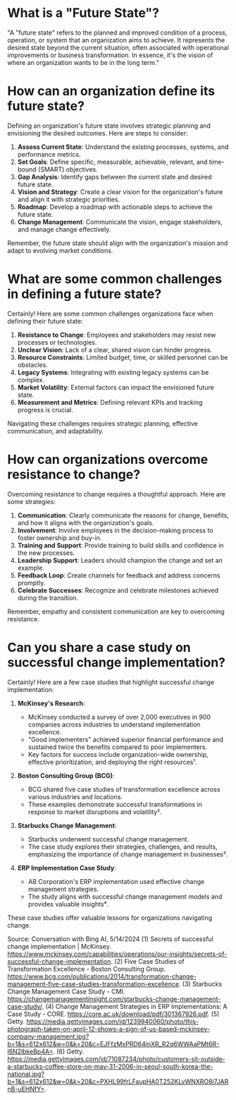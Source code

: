 # What is a "Future State"?
"A "future state" refers to the planned and improved condition of a process, operation, or system that an organization aims to achieve. It represents the desired state beyond the current situation, often associated with operational improvements or business transformation. In essence, it's the vision of where an organization wants to be in the long term."

# How can an organization define its future state?

Defining an organization's future state involves strategic planning and envisioning the desired outcomes. Here are steps to consider:

1. **Assess Current State**: Understand the existing processes, systems, and performance metrics.
2. **Set Goals**: Define specific, measurable, achievable, relevant, and time-bound (SMART) objectives.
3. **Gap Analysis**: Identify gaps between the current state and desired future state.
4. **Vision and Strategy**: Create a clear vision for the organization's future and align it with strategic priorities.
5. **Roadmap**: Develop a roadmap with actionable steps to achieve the future state.
6. **Change Management**: Communicate the vision, engage stakeholders, and manage change effectively.

Remember, the future state should align with the organization's mission and adapt to evolving market conditions.

# What are some common challenges in defining a future state?

Certainly! Here are some common challenges organizations face when defining their future state:

1. **Resistance to Change**: Employees and stakeholders may resist new processes or technologies.
2. **Unclear Vision**: Lack of a clear, shared vision can hinder progress.
3. **Resource Constraints**: Limited budget, time, or skilled personnel can be obstacles.
4. **Legacy Systems**: Integrating with existing legacy systems can be complex.
5. **Market Volatility**: External factors can impact the envisioned future state.
6. **Measurement and Metrics**: Defining relevant KPIs and tracking progress is crucial.

Navigating these challenges requires strategic planning, effective communication, and adaptability.

# How can organizations overcome resistance to change?

Overcoming resistance to change requires a thoughtful approach. Here are some strategies:

1. **Communication**: Clearly communicate the reasons for change, benefits, and how it aligns with the organization's goals.
2. **Involvement**: Involve employees in the decision-making process to foster ownership and buy-in.
3. **Training and Support**: Provide training to build skills and confidence in the new processes.
4. **Leadership Support**: Leaders should champion the change and set an example.
5. **Feedback Loop**: Create channels for feedback and address concerns promptly.
6. **Celebrate Successes**: Recognize and celebrate milestones achieved during the transition.

Remember, empathy and consistent communication are key to overcoming resistance.

# Can you share a case study on successful change implementation?
Certainly! Here are a few case studies that highlight successful change implementation:

1. **McKinsey's Research**:
   - McKinsey conducted a survey of over 2,000 executives in 900 companies across industries to understand implementation excellence.
   - "Good implementers" achieved superior financial performance and sustained twice the benefits compared to poor implementers.
   - Key factors for success include organization-wide ownership, effective prioritization, and deploying the right resources¹.

2. **Boston Consulting Group (BCG)**:
   - BCG shared five case studies of transformation excellence across various industries and locations.
   - These examples demonstrate successful transformations in response to market disruptions and volatility².

3. **Starbucks Change Management**:
   - Starbucks underwent successful change management.
   - The case study explores their strategies, challenges, and results, emphasizing the importance of change management in businesses³.

4. **ERP Implementation Case Study**:
   - AB Corporation's ERP implementation used effective change management strategies.
   - The study aligns with successful change management models and provides valuable insights⁴.

These case studies offer valuable lessons for organizations navigating change.

Source: Conversation with Bing AI, 5/14/2024
(1) Secrets of successful change implementation | McKinsey. https://www.mckinsey.com/capabilities/operations/our-insights/secrets-of-successful-change-implementation.
(2) Five Case Studies of Transformation Excellence - Boston Consulting Group. https://www.bcg.com/publications/2014/transformation-change-management-five-case-studies-transformation-excellence.
(3) Starbucks Change Management Case Study - CMI. https://changemanagementinsight.com/starbucks-change-management-case-study/.
(4) Change Management Strategies in ERP Implementations: A Case Study - CORE. https://core.ac.uk/download/pdf/301367926.pdf.
(5) Getty. https://media.gettyimages.com/id/1239940060/photo/this-photograph-taken-on-april-12-shows-a-sign-of-us-based-mckinsey-company-management.jpg?b=1&s=612x612&w=0&k=20&c=EJFfzMxPRD64inXR_R2q6WWAaPMt6R-l6N2lbkeBp4A=.
(6) Getty. https://media.gettyimages.com/id/71087234/photo/customers-sit-outside-a-starbucks-coffee-store-on-may-31-2006-in-seoul-south-korea-the-national.jpg?b=1&s=612x612&w=0&k=20&c=PXHL99frLFaupHA0T252KLvWNXRO8i7JARnB-uEHNfY=.
